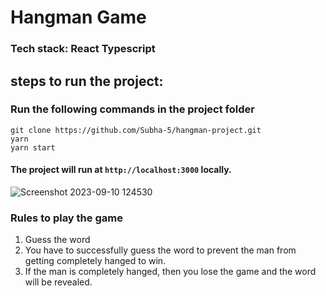 # Hangman Game
### Tech stack: React Typescript

## steps to run the project:
### Run the following commands in the project folder
```
git clone https://github.com/Subha-5/hangman-project.git
yarn
yarn start
```
#### The project will run at ```http://localhost:3000``` locally.

![Screenshot 2023-09-10 124530](https://github.com/Subha-5/hangman-project/assets/97968307/ace11f78-1683-4e89-b20f-df2ca8e07c8d)

### Rules to play the game
1. Guess the word
2. You have to successfully guess the word to prevent the man from getting completely hanged to win.
3. If the man is completely hanged, then you lose the game and the word will be revealed.
